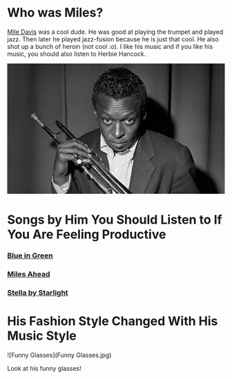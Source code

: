 # Who was Miles?

[Mile Davis](https://en.wikipedia.org/wiki/Miles_Davis) was a cool dude. He was good at playing the trumpet and played jazz. Then later he played jazz-fusion because he is just that cool. He also shot up a bunch of heroin (not cool :o). I like his music and if you like his music, you should also listen to Herbie Hancock. 

![Miles](Miles.jpg)

# Songs by Him You Should Listen to If You Are Feeling Productive
### [Blue in Green](https://www.youtube.com/watch?v=PoPL7BExSQU)
### [Miles Ahead](https://www.youtube.com/watch?v=_GXE_XXty_c)
### [Stella by Starlight](https://www.youtube.com/watch?v=XGx1HvLV_NQ)

# His Fashion Style Changed With His Music Style

![Funny Glasses](Funny Glasses.jpg)

Look at his funny glasses!
